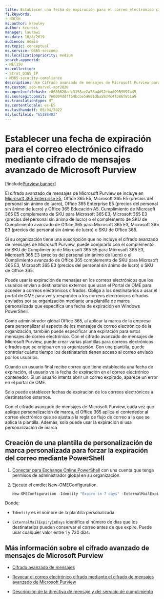 ```yaml
---
title: Establecer una fecha de expiración para el correo electrónico cifrado mediante cifrado de mensajes avanzado de Microsoft Purview
f1.keywords:
- NOCSH
ms.author: krowley
author: kccross
manager: laurawi
ms.date: 10/8/2019
audience: Admin
ms.topic: conceptual
ms.service: O365-seccomp
ms.localizationpriority: medium
search.appverid:
- MET150
ms.collection:
- Strat_O365_IP
- M365-security-compliance
description: Use Cifrado avanzado de mensajes de Microsoft Purview para ampliar la seguridad del correo electrónico estableciendo una fecha de expiración en los correos electrónicos a través de una plantilla personalizada de marca.
ms.custom: seo-marvel-apr2020
ms.openlocfilehash: e8689820adc3158ae2a36a4d52ebad0959097b49
ms.sourcegitcommit: 7e0094ddff54bcbe5d691dba58d4c4fb86f8b1a9
ms.translationtype: MT
ms.contentlocale: es-ES
ms.lasthandoff: 05/04/2022
ms.locfileid: "65188402"
---
```

# <a name="set-an-expiration-date-for-email-encrypted-by-microsoft-purview-advanced-message-encryption"></a>Establecer una fecha de expiración para el correo electrónico cifrado mediante cifrado de mensajes avanzado de Microsoft Purview

[!include[Purview banner](../includes/purview-rebrand-banner.md)]

El cifrado avanzado de mensajes de Microsoft Purview se incluye en [Microsoft 365 Enterprise E5](https://www.microsoft.com/microsoft-365/enterprise/home), Office 365 E5, Microsoft 365 E5 (precios del personal sin ánimo de lucro), Office 365 Enterprise E5 (precios del personal sin ánimo de lucro) y Office 365 Educación A5. Cumplimiento de Microsoft 365 E5 complemento de SKU para Microsoft 365 E3, Microsoft 365 E3 (precios del personal sin ánimo de lucro) o el complemento de SKU de Cumplimiento avanzado de Office 365 para Microsoft 365 E3, Microsoft 365 E3 (precios del personal sin ánimo de lucro) o SKU de Office 365.

Si su organización tiene una suscripción que no incluye el cifrado avanzado de mensajes de Microsoft Purview, puede comprarlo con el complemento de SKU de Cumplimiento de Microsoft 365 E5 para Microsoft 365 E3, Microsoft 365 E3 (precios del personal sin ánimo de lucro) o el Cumplimiento avanzado de Office 365 complemento de SKU para Microsoft 365 E3, Microsoft 365 E3 (precios del personal sin ánimo de lucro) o SKU de Office 365.

Puede usar la expiración de mensajes en los correos electrónicos que los usuarios envían a destinatarios externos que usan el Portal de OME para acceder a correos electrónicos cifrados. Obliga a los destinatarios a usar el portal de OME para ver y responder a los correos electrónicos cifrados enviados por su organización mediante una plantilla de marca personalizada que especifica una fecha de expiración en Windows PowerShell.

Como administrador global Office 365, al aplicar la marca de la empresa para personalizar el aspecto de los mensajes de correo electrónico de la organización, también puede especificar una expiración para estos mensajes de correo electrónico. Con el cifrado avanzado de mensajes de Microsoft Purview, puede crear varias plantillas para correos electrónicos cifrados que se originan en su organización. Con una plantilla, puede controlar cuánto tiempo los destinatarios tienen acceso al correo enviado por los usuarios.

Cuando un usuario final recibe correo que tiene establecida una fecha de expiración, el usuario ve la fecha de expiración en el correo electrónico contenedor. Si un usuario intenta abrir un correo expirado, aparece un error en el portal de OME.

Solo puede establecer fechas de expiración de los correos electrónicos a destinatarios externos.

Con el cifrado avanzado de mensajes de Microsoft Purview, cada vez que aplique personalización de marca, el Office 365 aplica el contenedor al correo electrónico que se ajusta a la regla de flujo de correo a la que se aplica la plantilla. Además, solo puede usar la expiración si usa personalización de marca.

## <a name="create-a-custom-branding-template-to-force-mail-expiration-by-using-powershell"></a>Creación de una plantilla de personalización de marca personalizada para forzar la expiración del correo mediante PowerShell

1. [Conectar para Exchange Online PowerShell](/powershell/exchange/connect-to-exchange-online-powershell) con una cuenta que tenga permisos de administrador global en su organización.

2. Ejecute el cmdlet New-OMEConfiguration.

    ```powershell
    New-OMEConfiguration -Identity "Expire in 7 days" -ExternalMailExpiryInDays 7
    ```

Donde:

- `Identity` es el nombre de la plantilla personalizada.

- `ExternalMailExpiryInDays` identifica el número de días que los destinatarios pueden conservar el correo antes de que expire. Puede usar cualquier valor entre 1 y 730 días.

## <a name="more-information-about-microsoft-purview-advanced-message-encryption"></a>Más información sobre el cifrado avanzado de mensajes de Microsoft Purview

- [Cifrado avanzado de mensajes](ome-advanced-message-encryption.md)

- [Revocar el correo electrónico cifrado mediante el cifrado de mensajes avanzado de Microsoft Purview](revoke-ome-encrypted-mail.md)

- [Descripción de la directiva de mensaje y del servicio de cumplimiento](/office365/servicedescriptions/exchange-online-service-description/message-policy-and-compliance)
